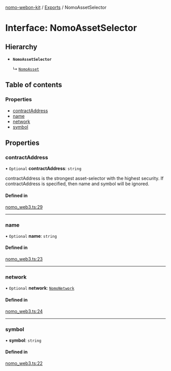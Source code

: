 [nomo-webon-kit](../README.md) / [Exports](../modules.md) / NomoAssetSelector

# Interface: NomoAssetSelector

## Hierarchy

- **`NomoAssetSelector`**

  ↳ [`NomoAsset`](NomoAsset.md)

## Table of contents

### Properties

- [contractAddress](NomoAssetSelector.md#contractaddress)
- [name](NomoAssetSelector.md#name)
- [network](NomoAssetSelector.md#network)
- [symbol](NomoAssetSelector.md#symbol)

## Properties

### contractAddress

• `Optional` **contractAddress**: `string`

contractAddress is the strongest asset-selector with the highest security.
If contractAddress is specified, then name and symbol will be ignored.

#### Defined in

[nomo_web3.ts:29](https://github.com/nomo-app/nomo-webon-kit/blob/c209de5/nomo-webon-kit/src/nomo_web3.ts#L29)

___

### name

• `Optional` **name**: `string`

#### Defined in

[nomo_web3.ts:23](https://github.com/nomo-app/nomo-webon-kit/blob/c209de5/nomo-webon-kit/src/nomo_web3.ts#L23)

___

### network

• `Optional` **network**: [`NomoNetwork`](../modules.md#nomonetwork)

#### Defined in

[nomo_web3.ts:24](https://github.com/nomo-app/nomo-webon-kit/blob/c209de5/nomo-webon-kit/src/nomo_web3.ts#L24)

___

### symbol

• **symbol**: `string`

#### Defined in

[nomo_web3.ts:22](https://github.com/nomo-app/nomo-webon-kit/blob/c209de5/nomo-webon-kit/src/nomo_web3.ts#L22)
